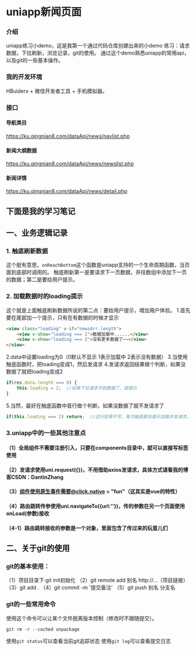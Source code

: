 # uniapp新闻页面

### 介绍
uniapp练习小demo，这是我第一个通过代码仓库创建出来的小demo
练习：请求数据，下拉刷新，浏览记录，git的使用。
通过这个demo熟悉uniapp的常用api，以及git的一些基本操作。

### 我的开发环境
HBuiderx + 微信开发者工具 + 手机模拟器。

### 接口
#### 导航类目
https://ku.qingnian8.com/dataApi/news/navlist.php
#### 新闻大纲数据
https://ku.qingnian8.com/dataApi/news/newslist.php
#### 新闻详情
https://ku.qingnian8.com/dataApi/news/detail.php

## 下面是我的学习笔记

## 一、业务逻辑记录
### 1. 触底刷新数据
这个挺有意思，`onReachBottom`这个函数是uniapp支持的一个生命周期函数，当页面到底部时调用的。
触底刷新第一是要请求下一页数据，并往数组中添加下一页的数据；第二是要给用户提示。
### 2. 加载数据时的loading提示
这个就是上面触底刷新数据所说的第二点：要给用户提示，增加用户体验。
1.首先要在尾部加一个提示，只有在有数据的时候才显示
```html
<view class="loading" v-if="newsArr.length">
	<view v-show="loading === 1">数据加载中......</view>
	<view v-show="loading === 2">没有更多数据了~~</view>
</view>
```
2.data中设置loading为0（0默认不显示 1表示加载中 2表示没有数据）
3.当使用触底函数时，把loading变成1，然后发请求
4.发请求返回结果做个判断，如果没数据了就把loading变成2
```javascript
if(res.data.length === 0) {
	this.loading = 2;  //如果下拉请求不到数据了，就提示
}
```
5.当然，最好在触底函数中首行做个判断，如果没数据了就不发请求了
```javascript
if(this.loading === 2) return;  //这行如果不写，每次触底都会提示加载并发请求，不太好
```
### 3.uniapp中的一些其他注意点
#### （1）全局组件不需要注册引入，只要在components目录中，就可以直接写标签使用
#### （2）发请求使用uni.request({})，不用借助axios发请求，具体方式请看我的博客CSDN：DantinZhang
#### （3）组件使用原生事件需要@click.native = "fun"（这其实是vue的特性）
#### （4）路由跳转传参使用uni.navigateTo({url:''})，传的参数在另一个页面使用onLoad(参数)接收
#### （4-1）路由跳转接收的参数是一个对象，里面包含了传过来的玩意儿们

## 二、关于git的使用
### git的基本使用：
（1）项目目录下:git init初始化
（2）git remote add 别名 http://...（项目链接）
（3）git add .
（4）git commit -m '提交备注'
（5）git push 别名 分支名
### git的一些常用命令
使用这个命令可以让某个文件脱离版本控制（修改时不跟随提交）。
```javascript
git rm -r --cached unpackage
```
使用`git status`可以查看当前git追踪状态
使用`git log`可以查看提交日志
